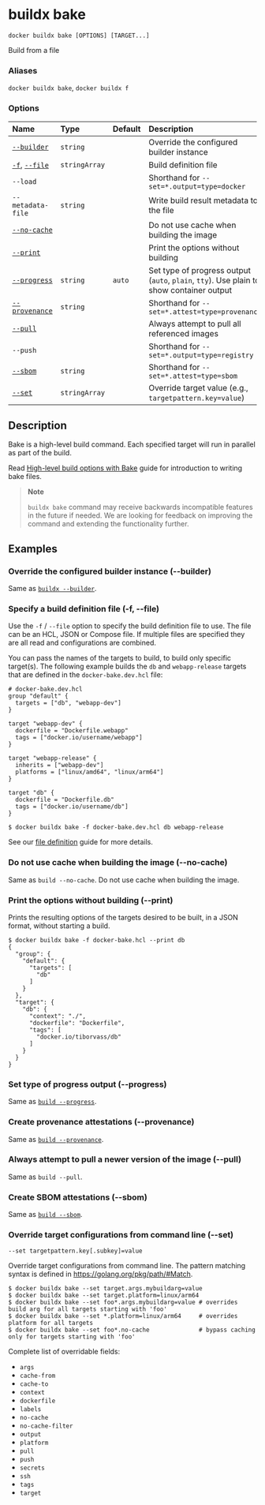 # buildx bake

```
docker buildx bake [OPTIONS] [TARGET...]
```

<!---MARKER_GEN_START-->
Build from a file

### Aliases

`docker buildx bake`, `docker buildx f`

### Options

| Name                             | Type          | Default | Description                                                                              |
|:---------------------------------|:--------------|:--------|:-----------------------------------------------------------------------------------------|
| [`--builder`](#builder)          | `string`      |         | Override the configured builder instance                                                 |
| [`-f`](#file), [`--file`](#file) | `stringArray` |         | Build definition file                                                                    |
| `--load`                         |               |         | Shorthand for `--set=*.output=type=docker`                                               |
| `--metadata-file`                | `string`      |         | Write build result metadata to the file                                                  |
| [`--no-cache`](#no-cache)        |               |         | Do not use cache when building the image                                                 |
| [`--print`](#print)              |               |         | Print the options without building                                                       |
| [`--progress`](#progress)        | `string`      | `auto`  | Set type of progress output (`auto`, `plain`, `tty`). Use plain to show container output |
| [`--provenance`](#provenance)    | `string`      |         | Shorthand for `--set=*.attest=type=provenance`                                           |
| [`--pull`](#pull)                |               |         | Always attempt to pull all referenced images                                             |
| `--push`                         |               |         | Shorthand for `--set=*.output=type=registry`                                             |
| [`--sbom`](#sbom)                | `string`      |         | Shorthand for `--set=*.attest=type=sbom`                                                 |
| [`--set`](#set)                  | `stringArray` |         | Override target value (e.g., `targetpattern.key=value`)                                  |


<!---MARKER_GEN_END-->

## Description

Bake is a high-level build command. Each specified target will run in parallel
as part of the build.

Read [High-level build options with Bake](https://docs.docker.com/build/customize/bake/)
guide for introduction to writing bake files.

> **Note**
>
> `buildx bake` command may receive backwards incompatible features in the future
> if needed. We are looking for feedback on improving the command and extending
> the functionality further.

## Examples

### <a name="builder"></a> Override the configured builder instance (--builder)

Same as [`buildx --builder`](buildx.md#builder).

### <a name="file"></a> Specify a build definition file (-f, --file)

Use the `-f` / `--file` option to specify the build definition file to use.
The file can be an HCL, JSON or Compose file. If multiple files are specified
they are all read and configurations are combined.

You can pass the names of the targets to build, to build only specific target(s).
The following example builds the `db` and `webapp-release` targets that are
defined in the `docker-bake.dev.hcl` file:

```hcl
# docker-bake.dev.hcl
group "default" {
  targets = ["db", "webapp-dev"]
}

target "webapp-dev" {
  dockerfile = "Dockerfile.webapp"
  tags = ["docker.io/username/webapp"]
}

target "webapp-release" {
  inherits = ["webapp-dev"]
  platforms = ["linux/amd64", "linux/arm64"]
}

target "db" {
  dockerfile = "Dockerfile.db"
  tags = ["docker.io/username/db"]
}
```

```console
$ docker buildx bake -f docker-bake.dev.hcl db webapp-release
```

See our [file definition](https://docs.docker.com/build/customize/bake/file-definition/)
guide for more details.

### <a name="no-cache"></a> Do not use cache when building the image (--no-cache)

Same as `build --no-cache`. Do not use cache when building the image.

### <a name="print"></a> Print the options without building (--print)

Prints the resulting options of the targets desired to be built, in a JSON
format, without starting a build.

```console
$ docker buildx bake -f docker-bake.hcl --print db
{
  "group": {
    "default": {
      "targets": [
        "db"
      ]
    }
  },
  "target": {
    "db": {
      "context": "./",
      "dockerfile": "Dockerfile",
      "tags": [
        "docker.io/tiborvass/db"
      ]
    }
  }
}
```

### <a name="progress"></a> Set type of progress output (--progress)

Same as [`build --progress`](buildx_build.md#progress).

### <a name="provenance"></a> Create provenance attestations (--provenance)

Same as [`build --provenance`](buildx_build.md#provenance).

### <a name="pull"></a> Always attempt to pull a newer version of the image (--pull)

Same as `build --pull`.

### <a name="sbom"></a> Create SBOM attestations (--sbom)

Same as [`build --sbom`](buildx_build.md#sbom).

### <a name="set"></a> Override target configurations from command line (--set)

```
--set targetpattern.key[.subkey]=value
```

Override target configurations from command line. The pattern matching syntax
is defined in https://golang.org/pkg/path/#Match.

```console
$ docker buildx bake --set target.args.mybuildarg=value
$ docker buildx bake --set target.platform=linux/arm64
$ docker buildx bake --set foo*.args.mybuildarg=value # overrides build arg for all targets starting with 'foo'
$ docker buildx bake --set *.platform=linux/arm64     # overrides platform for all targets
$ docker buildx bake --set foo*.no-cache              # bypass caching only for targets starting with 'foo'
```

Complete list of overridable fields:

* `args`
* `cache-from`
* `cache-to`
* `context`
* `dockerfile`
* `labels`
* `no-cache`
* `no-cache-filter`
* `output`
* `platform`
* `pull`
* `push`
* `secrets`
* `ssh`
* `tags`
* `target`
